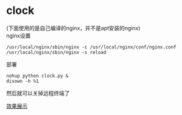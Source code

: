 # clock
(下面使用的是自己编译的nginx，并不是apt安装的nginx)<br>
nginx设置
````
/usr/local/nginx/sbin/nginx -c /usr/local/nginx/conf/nginx.conf
/usr/local/nginx/sbin/nginx -s reload
````

部署
````
nohup python clock.py &
disown -h %1
````
然后就可以关掉远程终端了

[效果展示](https://www.academics.work/clock)
